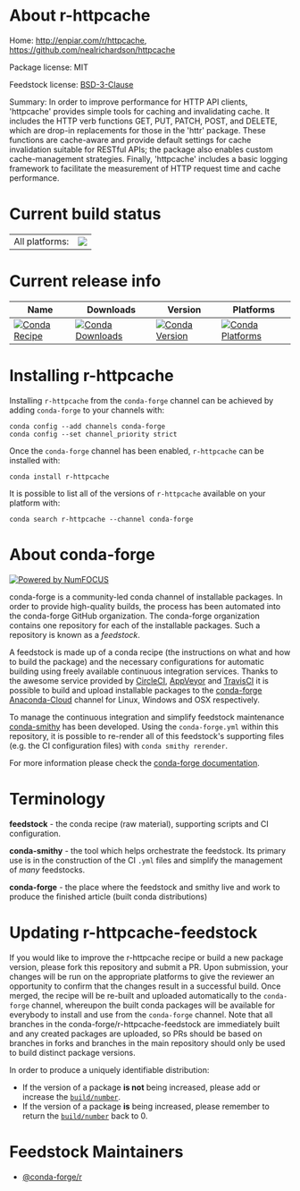 About r-httpcache
=================

Home: http://enpiar.com/r/httpcache, https://github.com/nealrichardson/httpcache

Package license: MIT

Feedstock license: [BSD-3-Clause](https://github.com/conda-forge/r-httpcache-feedstock/blob/master/LICENSE.txt)

Summary: In order to improve performance for HTTP API clients, 'httpcache' provides simple tools for caching and invalidating cache. It includes the HTTP verb functions GET, PUT, PATCH, POST, and DELETE, which are drop-in replacements for those in the 'httr' package. These functions are cache-aware and provide default settings for cache invalidation suitable for RESTful APIs; the package also enables custom cache-management strategies. Finally, 'httpcache' includes a basic logging framework to facilitate the measurement of HTTP request time and cache performance.

Current build status
====================


<table><tr><td>All platforms:</td>
    <td>
      <a href="https://dev.azure.com/conda-forge/feedstock-builds/_build/latest?definitionId=10213&branchName=master">
        <img src="https://dev.azure.com/conda-forge/feedstock-builds/_apis/build/status/r-httpcache-feedstock?branchName=master">
      </a>
    </td>
  </tr>
</table>

Current release info
====================

| Name | Downloads | Version | Platforms |
| --- | --- | --- | --- |
| [![Conda Recipe](https://img.shields.io/badge/recipe-r--httpcache-green.svg)](https://anaconda.org/conda-forge/r-httpcache) | [![Conda Downloads](https://img.shields.io/conda/dn/conda-forge/r-httpcache.svg)](https://anaconda.org/conda-forge/r-httpcache) | [![Conda Version](https://img.shields.io/conda/vn/conda-forge/r-httpcache.svg)](https://anaconda.org/conda-forge/r-httpcache) | [![Conda Platforms](https://img.shields.io/conda/pn/conda-forge/r-httpcache.svg)](https://anaconda.org/conda-forge/r-httpcache) |

Installing r-httpcache
======================

Installing `r-httpcache` from the `conda-forge` channel can be achieved by adding `conda-forge` to your channels with:

```
conda config --add channels conda-forge
conda config --set channel_priority strict
```

Once the `conda-forge` channel has been enabled, `r-httpcache` can be installed with:

```
conda install r-httpcache
```

It is possible to list all of the versions of `r-httpcache` available on your platform with:

```
conda search r-httpcache --channel conda-forge
```


About conda-forge
=================

[![Powered by NumFOCUS](https://img.shields.io/badge/powered%20by-NumFOCUS-orange.svg?style=flat&colorA=E1523D&colorB=007D8A)](http://numfocus.org)

conda-forge is a community-led conda channel of installable packages.
In order to provide high-quality builds, the process has been automated into the
conda-forge GitHub organization. The conda-forge organization contains one repository
for each of the installable packages. Such a repository is known as a *feedstock*.

A feedstock is made up of a conda recipe (the instructions on what and how to build
the package) and the necessary configurations for automatic building using freely
available continuous integration services. Thanks to the awesome service provided by
[CircleCI](https://circleci.com/), [AppVeyor](https://www.appveyor.com/)
and [TravisCI](https://travis-ci.com/) it is possible to build and upload installable
packages to the [conda-forge](https://anaconda.org/conda-forge)
[Anaconda-Cloud](https://anaconda.org/) channel for Linux, Windows and OSX respectively.

To manage the continuous integration and simplify feedstock maintenance
[conda-smithy](https://github.com/conda-forge/conda-smithy) has been developed.
Using the ``conda-forge.yml`` within this repository, it is possible to re-render all of
this feedstock's supporting files (e.g. the CI configuration files) with ``conda smithy rerender``.

For more information please check the [conda-forge documentation](https://conda-forge.org/docs/).

Terminology
===========

**feedstock** - the conda recipe (raw material), supporting scripts and CI configuration.

**conda-smithy** - the tool which helps orchestrate the feedstock.
                   Its primary use is in the construction of the CI ``.yml`` files
                   and simplify the management of *many* feedstocks.

**conda-forge** - the place where the feedstock and smithy live and work to
                  produce the finished article (built conda distributions)


Updating r-httpcache-feedstock
==============================

If you would like to improve the r-httpcache recipe or build a new
package version, please fork this repository and submit a PR. Upon submission,
your changes will be run on the appropriate platforms to give the reviewer an
opportunity to confirm that the changes result in a successful build. Once
merged, the recipe will be re-built and uploaded automatically to the
`conda-forge` channel, whereupon the built conda packages will be available for
everybody to install and use from the `conda-forge` channel.
Note that all branches in the conda-forge/r-httpcache-feedstock are
immediately built and any created packages are uploaded, so PRs should be based
on branches in forks and branches in the main repository should only be used to
build distinct package versions.

In order to produce a uniquely identifiable distribution:
 * If the version of a package **is not** being increased, please add or increase
   the [``build/number``](https://docs.conda.io/projects/conda-build/en/latest/resources/define-metadata.html#build-number-and-string).
 * If the version of a package **is** being increased, please remember to return
   the [``build/number``](https://docs.conda.io/projects/conda-build/en/latest/resources/define-metadata.html#build-number-and-string)
   back to 0.

Feedstock Maintainers
=====================

* [@conda-forge/r](https://github.com/conda-forge/r/)


